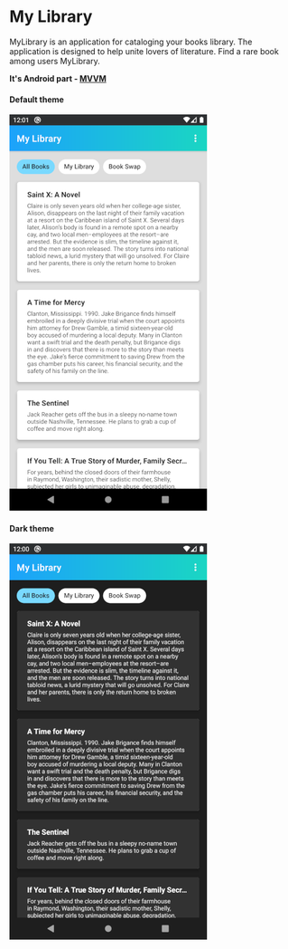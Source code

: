 My Library
===================

MyLibrary is an application for cataloging your books library.
The application is designed to help unite lovers of literature.
Find a rare book among users MyLibrary.

**It's Android part - [MVVM](https://en.wikipedia.org/wiki/Model%E2%80%93view%E2%80%93viewmodel)**

#### Default theme
![picture](data/Screenshot_1605733261.png)

#### Dark theme
![picture](data/Screenshot_1605733253.png)
